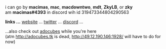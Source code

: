 i can go by **macimas**, **mac**, **macdowntwo**, **mdt**, **ZkyLB**, or **zky**<br>
am **macimas#4393** in discord wih id 319473344804290563

**links ...** [website](https://macimas.github.io) ... [twitter](https://twitter.com/macdowntwo) ... [discord](https://www.reddit.com/user/ZkyLB) ...

...also check out [adocubes](http://49.12.190.146:1928/) while you're here<br>
(atm http://adocubes.tk is dead, http://49.12.190.146:1928/ will have to do for now)

